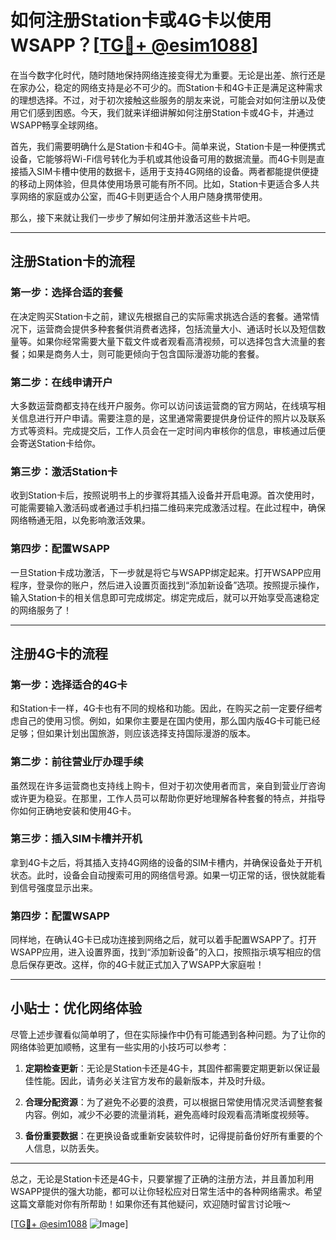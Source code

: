 # 如何注册Station卡或4G卡以使用WSAPP？[[TG💪+ @esim1088](https://t.me/s/esim1088)]

在当今数字化时代，随时随地保持网络连接变得尤为重要。无论是出差、旅行还是在家办公，稳定的网络支持是必不可少的。而Station卡和4G卡正是满足这种需求的理想选择。不过，对于初次接触这些服务的朋友来说，可能会对如何注册以及使用它们感到困惑。今天，我们就来详细讲解如何注册Station卡或4G卡，并通过WSAPP畅享全球网络。

首先，我们需要明确什么是Station卡和4G卡。简单来说，Station卡是一种便携式设备，它能够将Wi-Fi信号转化为手机或其他设备可用的数据流量。而4G卡则是直接插入SIM卡槽中使用的数据卡，适用于支持4G网络的设备。两者都能提供便捷的移动上网体验，但具体使用场景可能有所不同。比如，Station卡更适合多人共享网络的家庭或办公室，而4G卡则更适合个人用户随身携带使用。

那么，接下来就让我们一步步了解如何注册并激活这些卡片吧。

---

## 注册Station卡的流程

### 第一步：选择合适的套餐
在决定购买Station卡之前，建议先根据自己的实际需求挑选合适的套餐。通常情况下，运营商会提供多种套餐供消费者选择，包括流量大小、通话时长以及短信数量等。如果你经常需要大量下载文件或者观看高清视频，可以选择包含大流量的套餐；如果是商务人士，则可能更倾向于包含国际漫游功能的套餐。

### 第二步：在线申请开户
大多数运营商都支持在线开户服务。你可以访问该运营商的官方网站，在线填写相关信息进行开户申请。需要注意的是，这里通常需要提供身份证件的照片以及联系方式等资料。完成提交后，工作人员会在一定时间内审核你的信息，审核通过后便会寄送Station卡给你。

### 第三步：激活Station卡
收到Station卡后，按照说明书上的步骤将其插入设备并开启电源。首次使用时，可能需要输入激活码或者通过手机扫描二维码来完成激活过程。在此过程中，确保网络畅通无阻，以免影响激活效果。

### 第四步：配置WSAPP
一旦Station卡成功激活，下一步就是将它与WSAPP绑定起来。打开WSAPP应用程序，登录你的账户，然后进入设置页面找到“添加新设备”选项。按照提示操作，输入Station卡的相关信息即可完成绑定。绑定完成后，就可以开始享受高速稳定的网络服务了！

---

## 注册4G卡的流程

### 第一步：选择适合的4G卡
和Station卡一样，4G卡也有不同的规格和功能。因此，在购买之前一定要仔细考虑自己的使用习惯。例如，如果你主要是在国内使用，那么国内版4G卡可能已经足够；但如果计划出国旅游，则应该选择支持国际漫游的版本。

### 第二步：前往营业厅办理手续
虽然现在许多运营商也支持线上购卡，但对于初次使用者而言，亲自到营业厅咨询或许更为稳妥。在那里，工作人员可以帮助你更好地理解各种套餐的特点，并指导你如何正确地安装和使用4G卡。

### 第三步：插入SIM卡槽并开机
拿到4G卡之后，将其插入支持4G网络的设备的SIM卡槽内，并确保设备处于开机状态。此时，设备会自动搜索可用的网络信号源。如果一切正常的话，很快就能看到信号强度显示出来。

### 第四步：配置WSAPP
同样地，在确认4G卡已成功连接到网络之后，就可以着手配置WSAPP了。打开WSAPP应用，进入设置界面，找到“添加新设备”的入口，按照指示填写相应的信息后保存更改。这样，你的4G卡就正式加入了WSAPP大家庭啦！

---

## 小贴士：优化网络体验

尽管上述步骤看似简单明了，但在实际操作中仍有可能遇到各种问题。为了让你的网络体验更加顺畅，这里有一些实用的小技巧可以参考：

1. **定期检查更新**：无论是Station卡还是4G卡，其固件都需要定期更新以保证最佳性能。因此，请务必关注官方发布的最新版本，并及时升级。
   
2. **合理分配资源**：为了避免不必要的浪费，可以根据日常使用情况灵活调整套餐内容。例如，减少不必要的流量消耗，避免高峰时段观看高清晰度视频等。

3. **备份重要数据**：在更换设备或重新安装软件时，记得提前备份好所有重要的个人信息，以防丢失。

---

总之，无论是Station卡还是4G卡，只要掌握了正确的注册方法，并且善加利用WSAPP提供的强大功能，都可以让你轻松应对日常生活中的各种网络需求。希望这篇文章能对你有所帮助！如果你还有其他疑问，欢迎随时留言讨论哦～

[[TG💪+ @esim1088](https://t.me/s/esim1088) ![Image](https://i.postimg.cc/4NQfJmqS/Snipaste-2025-05-13-00-14-12.png)]
